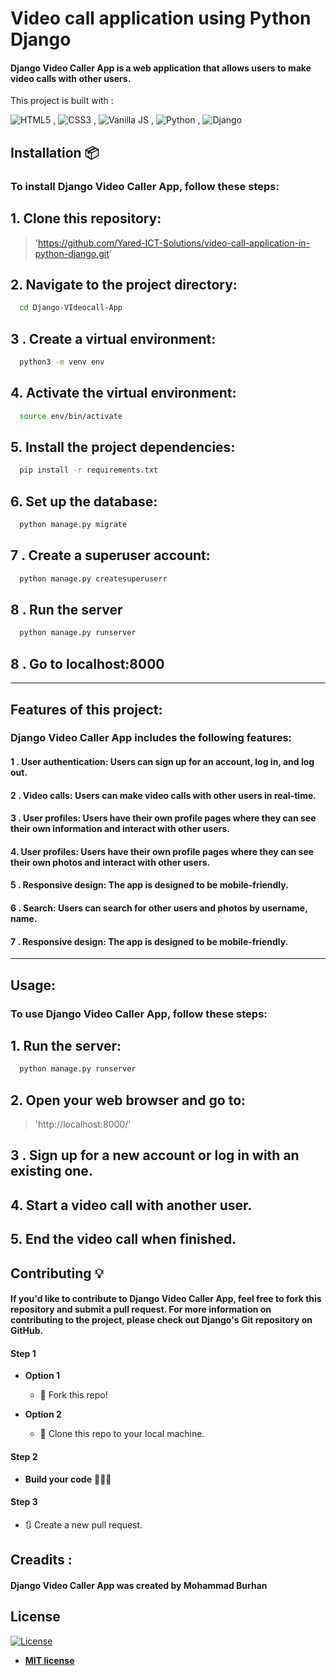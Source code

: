 

# Video call application using Python Django


#### Django Video Caller App is a web application that allows users to make video calls with other users.
> 

This project is built with :

![HTML5](https://www.w3.org/html/logo/downloads/HTML5_Logo_64.png) , ![CSS3](https://upload.wikimedia.org/wikipedia/commons/thumb/d/d5/CSS3_logo_and_wordmark.svg/48px-CSS3_logo_and_wordmark.svg.png) , ![Vanilla JS](https://upload.wikimedia.org/wikipedia/commons/thumb/9/99/Unofficial_JavaScript_logo_2.svg/64px-Unofficial_JavaScript_logo_2.svg.png) , ![Python](https://www.quintagroup.com/++theme++quintagroup-theme/images/logo_python_section.png) , ![Django](https://www.quintagroup.com/++theme++quintagroup-theme/images/logo_django_section.png)



## Installation 📦
### To install Django Video Caller App, follow these steps:
## 1. Clone this repository:
>'https://github.com/Yared-ICT-Solutions/video-call-application-in-python-django.git'
## 2. Navigate to the project directory:

```bash
  cd Django-VIdeocall-App
```
## 3 . Create a virtual environment:
```bash
  python3 -m venv env
```
## 4. Activate the virtual environment:
```bash
  source env/bin/activate
```
## 5. Install the project dependencies:
```bash
  pip install -r requirements.txt
```
## 6. Set up the database:
```bash
  python manage.py migrate

```
## 7 . Create a superuser account:
```bash
  python manage.py createsuperuserr
```
## 8 . Run the server
```bash
  python manage.py runserver
```
## 8 . Go to localhost:8000
---

## Features of this project:

### Django Video Caller App includes the following features:

#### 1 . User authentication: Users can sign up for an account, log in, and log out.
#### 2 . Video calls: Users can make video calls with other users in real-time.
#### 3 . User profiles: Users have their own profile pages where they can see their own information and interact with other users.
#### 4. User profiles: Users have their own profile pages where they can see their own photos and interact with other users.
#### 5 . Responsive design: The app is designed to be mobile-friendly.
#### 6 . Search: Users can search for other users and photos by username, name.
#### 7 . Responsive design: The app is designed to be mobile-friendly.
---

## Usage:
### To use Django Video Caller App, follow these steps:
## 1. Run the server:

```bash
  python manage.py runserver
```

## 2. Open your web browser and go to:
>'http://localhost:8000/'
## 3 . Sign up for a new account or log in with an existing one.

## 4. Start a video call with another user.

## 5. End the video call when finished.





## Contributing 💡

#### If you'd like to contribute to Django Video Caller App, feel free to fork this repository and submit a pull request. For more information on contributing to the project, please check out Django's Git repository on GitHub.


#### Step 1

- **Option 1**
    - 🍴 Fork this repo!

- **Option 2**
    - 👯 Clone this repo to your local machine.


#### Step 2

- **Build your code** 🔨🔨🔨

#### Step 3

- 🔃 Create a new pull request.
## Creadits :

#### Django Video Caller App was created by Mohammad Burhan


## License
[![License](http://img.shields.io/:license-mit-blue.svg?style=flat-square)](http://badges.mit-license.org)

- **[MIT license](http://opensource.org/licenses/mit-license.php)**
